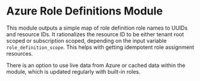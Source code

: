 # Azure Role Definitions Module

This module outputs a simple map of role definition role names to UUIDs and resource IDs.
It rationalizes the resource ID to be either tenant root scoped or subscription scoped, depending on the input variable `role_definition_scope`. This helps with getting idempotent role assignment resources.

There is an option to use live data from Azure or cached data within the module, which is updated regularly with built-in roles.
